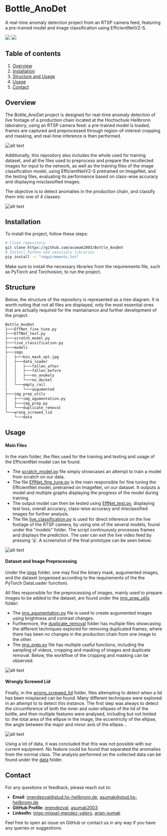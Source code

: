 # Bottle_AnoDet
A real-time anomaly detection project from an RTSP camera feed, featuring a pre-trained model and image classification using EfficientNetV2-S.

<img src="https://skillicons.dev/icons?i=python" /> <img src="https://skillicons.dev/icons?i=pytorch" />

## Table of contents
1. [Overview](#overview)
2. [Installation](#installation)
3. [Structure and Usage](#structure)
4. [Usage](#usage)
5. [Contact](#contact)

## Overview
The Bottle_AnoDet project is designed for real-time anomaly detection of live footage of a production chain located at the Hochschule Heilbronn laboratory, using an RTSP camera feed: a pre-trained model is loaded, frames are captured and preprocessed through region-of-interest cropping and masking, and real-time inference is then performed.

![alt text](https://github.com/asumak2003/Bottle_AnoDet/tree/main/imgs/exs/production_chain_labeled.png "Logo Title Text 1")

Additionally, this repository also includes the whole used for training dataset, and all the files used to preprocess and prepare the recollected images for input to the network, as well as the training files of the image classification model, using EfficientNetV2-S pretrained on ImageNet, and the testing files, evaluating its performance based on class-wise accuracy and displaying misclassified images.

The objective is to detect anomalies in the production chain, and classify them into one of 4 classes:

![alt text](https://github.com/asumak2003/Bottle_AnoDet/tree/main/imgs/exs/classes.png "Logo Title Text 1")

## Installation
To install the project, follow these steps:
```bash
# Clone repository
git clone https://github.com/asumak2003/Bottle_AnoDet
# Install Python and necessary libraries
pip install -r "requirements.txt"
```
Make sure to install the necessary libraries from the requirements file, such as PyTorch and Torchvision, to run the project.

## Structure
Below, the structure of the repository is represented as a tree diagram. It is worth noting that not all files are displayed, only the most essential ones that are actually required for the mantainance and further development of the project.

```bash
Bottle_AnoDet
├───EffNet_fine_tune.py
├───EffNet_test.py
├───scratch_model.py
├───live_classification.py
├───models
├───imgs
│   ├───bin_mask_opt.jpg
│   ├───data_loader
│   │   ├───fallen_after
│   │   ├───fallen_before
│   │   ├───no_anomaly
│   │   └───no_deckel
│   └───empty_rail
│       └───augumented
├───img_prep_utils
│   ├───img_agumentation.py
│   ├───img_prep.py
│   └───duplicate_removal
└───wrong_screwed_lid
    └───data
```

## Usage

#### Main Files
In the main folder, the files used for the training and testing and usage of the EfficientNet model can be found.
+ The [scratch_model.py](./scratch_model.py) file simply showcases an attempt to train a model from scratch on our data. 
+ The file [EffNet_fine_tune.py](./EffNet_fine_tune.py) is the main responsible for fine tuning the EfficientNet model, pretrained on ImageNet, on our dataset. It outputs a model and multiple graphs displaying the progress of the model during training. 
+ The output model can then be tested using [EffNet_test.py](./EffNet_test.py), displaying test loss, overall accuracy, class-wise accuracy and misclassified images for further analysis.
+ The file [live_classification.py](./live_classification.py) is used for direct inference on the live footage of the RTSP camera, by using one of the several models, found under the "models" folder. The script continuously processes frames and displays the prediction. The user can exit the live video feed by pressing 'q'. A screenshot of the final prototype can be seen below:

![alt text](https://github.com/asumak2003/Bottle_AnoDet/tree/main/imgs/exs/prototype.jpg "Logo Title Text 1")

#### Dataset and Image Preprocessing
Under the [imgs](./imgs/) folder, one may find the binary mask, augumented images, and the dataset (organised according to the requirements of the the PyTorch DataLoader function).

All files responsible for the preprocessing of images, mainly used to prepare images to be added to the dataset, are found under the [img_prep_utils](./img_prep_utils/) folder:

+ The [img_agumentation.py](./img_prep_utils/img_agumentation.py) file is used to create augumented images using brightness and contrast changes. 
+ Furthermore, the [duplicate_removal](./img_prep_utils/duplicate_removal/) folder has multiple files showcasing the different techniques explored for removing duplicated frames, where there has been no changes in the production chain from one image to the other.
+ The [img_prep.py](./img_prep_utils/img_prep.py) file has multiple useful functions, including the sampling of videos, cropping and masking of images and duplicate removal. Below, the workflow of the cropping and masking can be observed:

![alt text](https://github.com/asumak2003/Bottle_AnoDet/tree/main/imgs/exs/crop_and_mask.png "Logo Title Text 1")

#### Wrongly Screwed Lid
Finally, in the [wrong_screwed_lid](./wrong_screwed_lid/) folder, files attempting to detect when a lid has been misplaced can be found. Many different techniques were explored in an attempt to to detect this instance. The first step was always to detect the circumference of both the inner and outer ellipses of the lid of the bottle, and then multiple features were analysed, including but not limited to: the total area of the ellipse in the image, the eccentricity of the ellipse, the angle between the major and minor axis of the ellipse...

![alt text](https://github.com/asumak2003/Bottle_AnoDet/tree/main/imgs/exs/wrong_screwed_lid.png "Logo Title Text 1")

Using a lot of data, it was concluded that this was not possible with our current equipment. No feature could be found that separated the anomalies from the normal class. The analysis performed on the collected data can be found under the [data](./wrong_screwed_lid/data/) folder.


## Contact
For any questions or feedback, please reach out to:
- **Email**: [imendezval@stud.hs-heilbronn.de](mailto:imendezval@stud.hs-heilbronn.de), [asumak@stud.hs-heilbronn.de](mailto:asumak@stud.hs-heilbronn.de)
- **GitHub Profile**: [imendezval](https://github.com/imendezval), [asumak2003](https://github.com/asumak2003)
- **LinkedIn**: [inigo-miguel-mendez-valero](https://www.linkedin.com/in/i%C3%B1igo-miguel-m%C3%A9ndez-valero-4ba3732b1/), [arian-sumak](https://www.linkedin.com/in/arian-sumak-6b5b8925a/)

Feel free to open an issue on GitHub or contact us in any way if you have any queries or suggestions.
